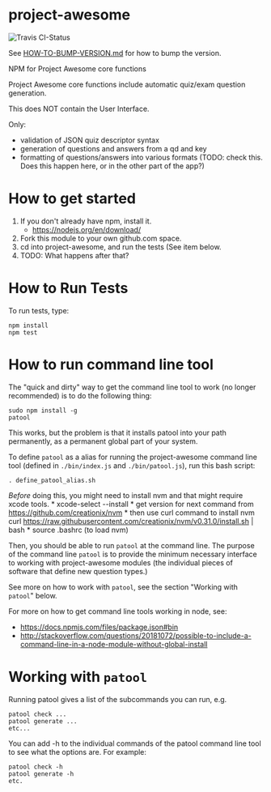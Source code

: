 # project-awesome
 
![Travis CI-Status](https://travis-ci.org/project-awesome/pa-service.svg?branch=master)
 
 
See [HOW-TO-BUMP-VERSION.md](/HOW-TO-BUMP-VERSION.md) for how to bump the version. 

NPM for Project Awesome core functions

Project Awesome core functions include automatic quiz/exam question generation.

This does NOT contain the User Interface.  

Only:
* validation of JSON quiz descriptor syntax
* generation of questions and answers from a qd and key
* formatting of questions/answers into various formats (TODO: check this.  Does this happen here, or in the other part of the app?)

# How to get started


1. If you don't already have npm, install it. 
    * https://nodejs.org/en/download/
1. Fork this module to your own github.com space.
2. cd into project-awesome, and run the tests (See item below.
3. TODO: What happens after that?

# How to Run Tests
To run tests, type: 

```
npm install
npm test
```

# How to run command line tool

The "quick and dirty" way to get the command line tool to work (no longer recommended) is to do the following thing:

```
sudo npm install -g
patool
```

This works, but the problem is that it installs patool into your path permanently, as a permanent global
part of your system.     


To define `patool` as a alias for running the project-awesome command line tool (defined in
`./bin/index.js` and `./bin/patool.js`), run this bash script:

```
. define_patool_alias.sh
```

*Before* doing this, you might need to install nvm and that might require
xcode tools. 
    * xcode-select --install
    * get version for next command from https://github.com/creationix/nvm
    * then use curl command to install nvm curl https://raw.githubusercontent.com/creationix/nvm/v0.31.0/install.sh | bash
    * source .bashrc     (to load nvm)


Then, you should be able to run `patool` at the command line.  The purpose of the 
command line `patool` is to provide the minimum necessary interface to working with 
project-awesome modules (the individual pieces of software that define new question types.)

See more on how to work with `patool`, see the section "Working with `patool`" below.

For more on how to get command line tools working in node, see:

* <https://docs.npmjs.com/files/package.json#bin>
* <http://stackoverflow.com/questions/20181072/possible-to-include-a-command-line-in-a-node-module-without-global-install>

# Working with `patool`

Running patool gives a list of the subcommands you can run, e.g. 


```
patool check ...
patool generate ...
etc...
```

You can add -h to the individual commands of the patool command line tool to see 
what the options are.  For example:

```
patool check -h
patool generate -h
etc.

```
